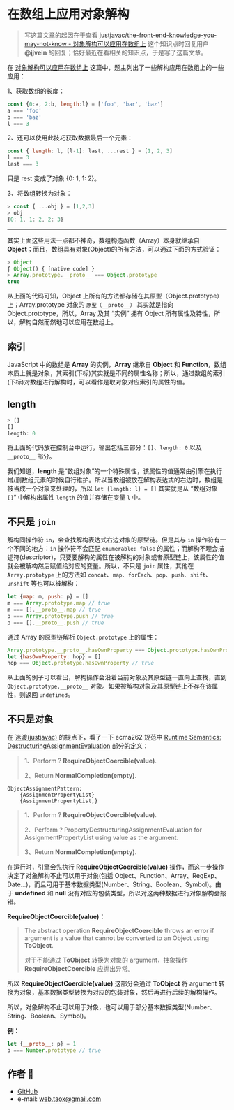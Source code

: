# 在数组上应用对象解构

> 写这篇文章的起因在于查看 [justjavac/the-front-end-knowledge-you-may-not-know - 对象解构可以应用在数组上](https://github.com/justjavac/the-front-end-knowledge-you-may-not-know/issues/20#issuecomment-379605209) 这个知识点时回复用户 **@jjvein** 的回复；恰好最近在看相关的知识点，于是写了这篇文章。

在 [对象解构可以应用在数组上](https://github.com/justjavac/the-front-end-knowledge-you-may-not-know/issues/20#issuecomment-379605209) 这篇中，题主列出了一些解构应用在数组上的一些应用：

1、获取数组的长度：

```javascript
const {0:a, 2:b, length:l} = ['foo', 'bar', 'baz']
a === 'foo'
b === 'baz'
l === 3
```

2、还可以使用此技巧获取数据最后一个元素：

```javascript
const { length: l, [l-1]: last, ...rest } = [1, 2, 3]
l === 3
last === 3
```

只是 rest 变成了对象 {0: 1, 1: 2}。

3、将数组转换为对象：

```javascript
> const { ...obj } = [1,2,3]
> obj
{0: 1, 1: 2, 2: 3}
```

****

其实上面这些用法一点都不神奇，数组构造函数（Array）本身就继承自 **Object**；而且，数组具有对象(Object)的所有方法，可以通过下面的方式验证：

```javascript
> Object
ƒ Object() { [native code] }
> Array.prototype.__proto__ === Object.prototype
true
```
从上面的代码可知，Object 上所有的方法都存储在其原型（Object.prototype）上；Array.prototype 对象的 `原型（__proto__）` 其实就是指向 Object.prototype，所以，Array 及其 “实例” 拥有 Object 所有属性及特性，所以，解构自然而然地可以应用在数组上。

## 索引

JavaScript 中的数组是 **Array** 的实例，**Array** 继承自 **Object** 和 **Function**，数组本质上就是对象，其索引(下标)其实就是不同的属性名称；所以，通过数组的索引(下标)对数组进行解构时，可以看作是取对象对应索引的属性的值。

## length

```javascript
> []
[]
length: 0
```
将上面的代码放在控制台中运行，输出包括三部分：`[]`、`length: 0` 以及 `__proto__` 部分。

我们知道，**length** 是“数组对象”的一个特殊属性，该属性的值通常由引擎在执行增/删数组元素的时候自行维护。所以当数组被放在解构表达式的右边时，数组是被当成一个对象来处理的，所以 `let {length: l} = []` 其实就是从 “数组对象 `[]`” 中解构出属性 `length` 的值并存储在变量 `l` 中。

## 不只是 `join`

解构同操作符 `in`，会查找解构表达式右边对象的原型链。但是其与 `in` 操作符有一个不同的地方：`in` 操作符不会匹配 `enumerable: false` 的属性；而解构不理会描述符(descriptor)，只要要解构的属性在被解构的对象或者原型链上，该属性的值就会被解构然后赋值给对应的变量。所以，不只是 `join` 属性，其他在 `Array.prototype` 上的方法如 `concat`、`map`、`forEach`、`pop`、`push`、`shift`、`unshift` 等也可以被解构：

```javascript
let {map: m, push: p} = []
m === Array.prototype.map // true
m === [].__proto__.map // true
p === Array.prototype.push // true
p === [].__proto__.push // true
```

通过 Array 的原型链解析 `Object.prototype` 上的属性：

```javascript
Array.prototype.__proto__.hasOwnProperty === Object.prototype.hasOwnProperty // true
let {hasOwnProperty: hop} = []
hop === Object.prototype.hasOwnProperty // true
```

从上面的例子可以看出，解构操作会沿着当前对象及其原型链一直向上查找，直到 `Object.prototype.__proto__` 对象。如果被解构对象及其原型链上不存在该属性，则返回 `undefined`。

## 不只是对象

在 [迷渡(justjavac)](https://github.com/justjavac) 的提点下，看了一下 ecma262 规范中 [Runtime Semantics: DestructuringAssignmentEvaluation](https://tc39.github.io/ecma262/#sec-runtime-semantics-destructuringassignmentevaluation) 部分的定义：

> 1、Perform ? **RequireObjectCoercible(value)**.
> 
> 2、Return **NormalCompletion(empty)**.
> 
	ObjectAssignmentPattern:
		{AssignmentPropertyList}
		{AssignmentPropertyList,}
> 1、Perform ? **RequireObjectCoercible(value)**.
> 
> 2、Perform ? PropertyDestructuringAssignmentEvaluation for AssignmentPropertyList using value as the argument.
> 
> 3、Return **NormalCompletion(empty)**.

在运行时，引擎会先执行 **RequireObjectCoercible(value)** 操作，而这一步操作决定了对象解构不止可以用于对象(包括 Object、Function、Array、RegExp、Date...)，而且可用于基本数据类型(Number、String、Boolean、Symbol)。由于 **undefined** 和 **null** 没有对应的包装类型，所以对这两种数据进行对象解构会报错。

**RequireObjectCoercible(value)：**

> The abstract operation **RequireObjectCoercible** throws an error if argument is a value that cannot be converted to an Object using **ToObject**.
> 
> 对于不能通过 **ToObject** 转换为对象的 argument，抽象操作 **RequireObjectCoercible** 应抛出异常。

所以 **RequireObjectCoercible(value)** 这部分会通过 **ToObject** 将 argument 转换为对象，基本数据类型转换为对应的包装对象，然后再进行后续的解构操作。

所以，对象解构不止可以用于对象，也可以用于部分基本数据类型(Number、String、Boolean、Symbol)。

**例：**

```javascript
let {__proto__: p} = 1
p === Number.prototype // true
```

## <span id="author">作者 🙉</span>

* [GitHub](https://github.com/Tao-Quixote)
* e-mail: <web.taox@gmail.com>
